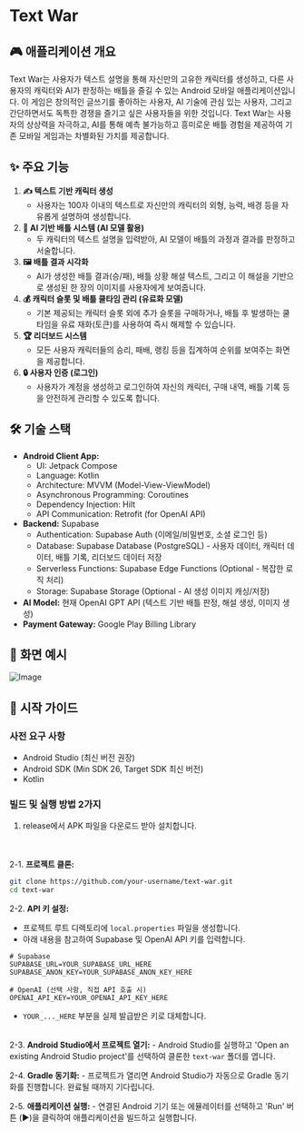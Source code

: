 # Text War

## 🎮 애플리케이션 개요

Text War는 사용자가 텍스트 설명을 통해 자신만의 고유한 캐릭터를 생성하고, 다른 사용자의 캐릭터와 AI가 판정하는 배틀을 즐길 수 있는 Android 모바일 애플리케이션입니다. 이 게임은 창의적인 글쓰기를 좋아하는 사용자, AI 기술에 관심 있는 사용자, 그리고 간단하면서도 독특한 경쟁을 즐기고 싶은 사용자들을 위한 것입니다. Text War는 사용자의 상상력을 자극하고, AI를 통해 예측 불가능하고 흥미로운 배틀 경험을 제공하여 기존 모바일 게임과는 차별화된 가치를 제공합니다.

## ✨ 주요 기능

1. **✍️ 텍스트 기반 캐릭터 생성**
    - 사용자는 100자 이내의 텍스트로 자신만의 캐릭터의 외형, 능력, 배경 등을 자유롭게 설명하여 생성합니다.
2. **🤖 AI 기반 배틀 시스템 (AI 모델 활용)**
    - 두 캐릭터의 텍스트 설명을 입력받아, AI 모델이 배틀의 과정과 결과를 판정하고 서술합니다.
3. **🖼️ 배틀 결과 시각화**
    - AI가 생성한 배틀 결과(승/패), 배틀 상황 해설 텍스트, 그리고 이 해설을 기반으로 생성된 한 장의 이미지를 사용자에게 보여줍니다.
4. **💰 캐릭터 슬롯 및 배틀 쿨타임 관리 (유료화 모델)**
    - 기본 제공되는 캐릭터 슬롯 외에 추가 슬롯을 구매하거나, 배틀 후 발생하는 쿨타임을 유료 재화(토큰)를 사용하여 즉시 해제할 수 있습니다.
5. **🏆 리더보드 시스템**
    - 모든 사용자 캐릭터들의 승리, 패배, 랭킹 등을 집계하여 순위를 보여주는 화면을 제공합니다.
6. **🔒 사용자 인증 (로그인)**
    - 사용자가 계정을 생성하고 로그인하여 자신의 캐릭터, 구매 내역, 배틀 기록 등을 안전하게 관리할 수 있도록 합니다.

## 🛠️ 기술 스택

-   **Android Client App:**
    -   UI: Jetpack Compose
    -   Language: Kotlin
    -   Architecture: MVVM (Model-View-ViewModel)
    -   Asynchronous Programming: Coroutines
    -   Dependency Injection: Hilt
    -   API Communication: Retrofit (for OpenAI API)
-   **Backend:** Supabase
    -   Authentication: Supabase Auth (이메일/비밀번호, 소셜 로그인 등)
    -   Database: Supabase Database (PostgreSQL) - 사용자 데이터, 캐릭터 데이터, 배틀 기록, 리더보드 데이터 저장
    -   Serverless Functions: Supabase Edge Functions (Optional - 복잡한 로직 처리)
    -   Storage: Supabase Storage (Optional - AI 생성 이미지 캐싱/저장)
-   **AI Model:** 현재 OpenAI GPT API (텍스트 기반 배틀 판정, 해설 생성, 이미지 생성)
-   **Payment Gateway:** Google Play Billing Library

## 📱 화면 예시

![Image](https://github.com/user-attachments/assets/82762f02-781f-4ed3-aade-e2300aa6c4b6)

## 🚀 시작 가이드

### 사전 요구 사항

-   Android Studio (최신 버전 권장)
-   Android SDK (Min SDK 26, Target SDK 최신 버전)
-   Kotlin

### 빌드 및 실행 방법 2가지

1. release에서 APK 파일을 다운로드 받아 설치합니다.
   </br></br></br>

2-1. **프로젝트 클론:**

```bash
git clone https://github.com/your-username/text-war.git
cd text-war
```

2-2. **API 키 설정:**

-   프로젝트 루트 디렉토리에 `local.properties` 파일을 생성합니다.
-   아래 내용을 참고하여 Supabase 및 OpenAI API 키를 입력합니다.

```properties
# Supabase
SUPABASE_URL=YOUR_SUPABASE_URL_HERE
SUPABASE_ANON_KEY=YOUR_SUPABASE_ANON_KEY_HERE

# OpenAI (선택 사항, 직접 API 호출 시)
OPENAI_API_KEY=YOUR_OPENAI_API_KEY_HERE
```

-   `YOUR_..._HERE` 부분을 실제 발급받은 키로 대체합니다.
    </br></br>

2-3. **Android Studio에서 프로젝트 열기:** - Android Studio를 실행하고 'Open an existing Android Studio project'를 선택하여 클론한 `text-war` 폴더를 엽니다.

2-4. **Gradle 동기화:** - 프로젝트가 열리면 Android Studio가 자동으로 Gradle 동기화를 진행합니다. 완료될 때까지 기다립니다.

2-5. **애플리케이션 실행:** - 연결된 Android 기기 또는 에뮬레이터를 선택하고 'Run' 버튼 (▶️)을 클릭하여 애플리케이션을 빌드하고 실행합니다.
